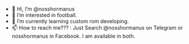 - 👋 Hi, I’m @nosshormanus
- 👀 I’m interested in football.
- 🌱 I’m currently learning custom rom developing.
- 📫 How to reach me??? : Just Search @nosshormanus on Telegram or nosshormanus in Facebook. I am available in both.

<!---
nosshormanus/nosshormanus is a ✨ special ✨ repository because its `README.md` (this file) appears on your GitHub profile.
You can click the Preview link to take a look at your changes.
--->
